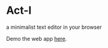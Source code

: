 # Act-I
a minimalist text editor in your browser

Demo the web app [here](http://htmlpreview.github.io/?https://github.com/AlexChambers/Act-I/blob/master/index.html "Demo").
